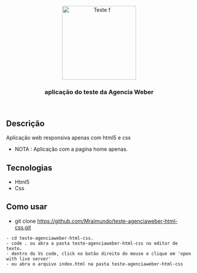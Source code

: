 <p align="center" >
  <img src="https://www.agenciaweber.com.br/wp-content/uploads/2017/07/logo.png" height="200" width="200" alt="Teste f" />
</p>

<h3 align="center">
 aplicação do teste da Agencia Weber 
</h3>

<br>

## Descrição

Aplicação web responsiva apenas com html5 e css

- NOTA : Aplicação com a pagina home apenas.

## Tecnologias

- Html5
- Css

## Como usar
- git clone https://github.com/Mraimundo/teste-agenciaweber-html-css.git 

```
- cd teste-agenciaweber-html-css.
- code . ou abra a pasta teste-agenciaweber-html-css no editor de texto.
- dentro do Vs code, click no botão direito do mouse e clique em 'open with live server'
- ou abra o arquivo index.html na pasta teste-agenciaweber-html-css
```

